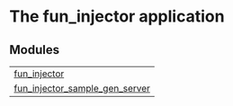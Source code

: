 

# The fun_injector application #


## Modules ##


<table width="100%" border="0" summary="list of modules">
<tr><td><a href="fun_injector.md" class="module">fun_injector</a></td></tr>
<tr><td><a href="fun_injector_sample_gen_server.md" class="module">fun_injector_sample_gen_server</a></td></tr></table>

